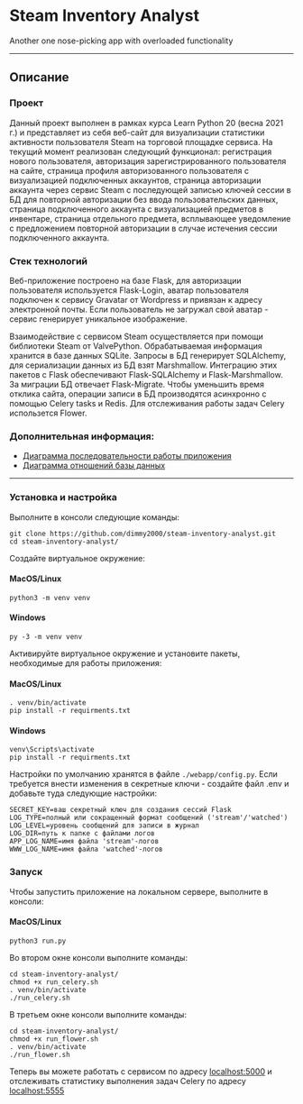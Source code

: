 # Steam Inventory Analyst

Another one nose-picking app with overloaded functionality

---

## Описание

### Проект
Данный проект выполнен в рамках курса Learn Python 20 (весна 2021 г.) и
представляет из себя веб-сайт для визуализации статистики активности пользователя
Steam на торговой площадке сервиса. На текущий момент реализован следующий 
функционал: регистрация нового пользователя, авторизация зарегистрированного
пользователя на сайте, страница профиля авторизованного пользователя с 
визуализацией подключенных аккаунтов, страница авторизации аккаунта через сервис
Steam с последующей записью ключей сессии в БД для повторной авторизации без
ввода пользовательских данных, страница подключенного аккаунта с визуализацией
предметов в инвентаре, страница отдельного предмета, всплывающее уведомление с
предложением повторной авторизации в случае истечения сессии подключенного
аккаунта. 

### Стек технологий
Веб-приложение построено на базе Flask, для авторизации пользователя используется
Flask-Login, аватар пользователя подключен к сервису Gravatar от Wordpress и 
привязан к адресу электронной почты. Если пользователь не загружал свой 
аватар - сервис генерирует уникальное изображение.

Взаимодействие с сервисом Steam осуществляется при помощи библиотеки
Steam от ValvePython. Обрабатываемая информация хранится в базе
данных SQLite. Запросы в БД генерирует SQLAlchemy, для сериализации данных
из БД взят Marshmallow. Интеграцию этих пакетов с Flask обеспечивают
Flask-SQLAlchemy и Flask-Marshmallow. За миграции БД отвечает Flask-Migrate.
Чтобы уменьшить время отклика сайта, операции записи в БД производятся
асинхронно с помощью Celery tasks и Redis. Для отслеживания работы задач
Celery использeтся Flower.

### Дополнительная информация:
* [Диаграмма последовательности работы приложения](docs/images/sequence_diagram.png)  
* [Диаграмма отношений базы данных](docs/images/db_relationship_diagram.png) 

---

### Установка и настройка

Выполните в консоли следующие команды:
```
git clone https://github.com/dimmy2000/steam-inventory-analyst.git
cd steam-inventory-analyst/
```
Создайте виртуальное окружение:
#### MacOS/Linux
```
python3 -m venv venv
```
#### Windows
```
py -3 -m venv venv
```
Активируйте виртуальное окружение и установите пакеты, необходимые для работы приложения:
#### MacOS/Linux
```
. venv/bin/activate
pip install -r requirments.txt
```
#### Windows
```
venv\Scripts\activate
pip install -r requirments.txt
```

Настройки по умолчанию хранятся в файле `./webapp/config.py`. Если требуется внести изменения в секретные ключи - создайте файл .env и добавьте туда следующие настройки:
```
SECRET_KEY=ваш секретный ключ для создания сессий Flask 
LOG_TYPE=полный или сокращенный формат сообщений ('stream'/'watched')
LOG_LEVEL=уровень сообщений для записи в журнал
LOG_DIR=путь к папке с файлами логов
APP_LOG_NAME=имя файла 'stream'-логов
WWW_LOG_NAME=имя файла 'watched'-логов
```
### Запуск
Чтобы запустить приложение на локальном сервере, выполните в консоли:
#### MacOS/Linux
```
python3 run.py
```
Во втором окне консоли выполните команды:
```
cd steam-inventory-analyst/
chmod +x run_celery.sh
. venv/bin/activate
./run_celery.sh
```
В третьем окне консоли выполните команды:
```
cd steam-inventory-analyst/
chmod +x run_flower.sh
. venv/bin/activate
./run_flower.sh
```
Теперь вы можете работать с сервисом по адресу [localhost:5000](localhost:5000) и отслеживать статистику выполнения
задач Celery по адресу [localhost:5555](localhost:5555)
